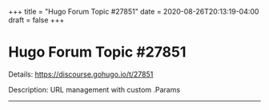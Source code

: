 +++
title = "Hugo Forum Topic #27851"
date = 2020-08-26T20:13:19-04:00
draft = false
+++
# Hugo Forum Topic #27851

Details: <https://discourse.gohugo.io/t/27851>

Description: URL management with custom .Params

---
